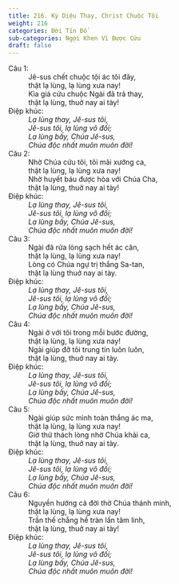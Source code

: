 ```yaml
---
title: 216. Kỳ Diệu Thay, Christ Chuộc Tôi
weight: 216
categories: Đời Tín Đồ
sub-categories: Ngợi Khen Vì Được Cứu
draft: false
---
```

<dl><dt>Câu 1:</dt><dd data-verse="1">Jê-sus chết chuộc tội ác tôi đây, <br/>thật lạ lùng, lạ lùng xưa nay! <br/>Kìa giá cứu chuộc Ngài đã trả thay, <br/>thật lạ lùng, thuở nay ai tày! </dd><dt>Điệp khúc:</dt><dd data-chorus="1"><em>Lạ lùng thay, Jê-sus tôi, <br/>Jê-sus tôi, lạ lùng vô đối; <br/>Lạ lùng bấy, Chúa Jê-sus, <br/>Chúa độc nhất muôn muôn đời! </em></dd><dt>Câu 2:</dt><dd data-verse="2">Nhờ Chúa cứu tôi, tôi mãi xướng ca, <br/>thật lạ lùng, lạ lùng xưa nay! <br/>Nhờ huyết báu được hòa với Chúa Cha, <br/>thật lạ lùng, thuở nay ai tày! </dd><dt>Điệp khúc:</dt><dd data-chorus="1"><em>Lạ lùng thay, Jê-sus tôi, <br/>Jê-sus tôi, lạ lùng vô đối; <br/>Lạ lùng bấy, Chúa Jê-sus, <br/>Chúa độc nhất muôn muôn đời! </em></dd><dt>Câu 3:</dt><dd data-verse="3">Ngài đã rửa lòng sạch hết ác căn, <br/>thật lạ lùng, lạ lùng xưa nay! <br/>Lòng có Chúa ngự trị thắng Sa-tan, <br/>thật lạ lùng thuở nay ai tày. </dd><dt>Điệp khúc:</dt><dd data-chorus="1"><em>Lạ lùng thay, Jê-sus tôi, <br/>Jê-sus tôi, lạ lùng vô đối; <br/>Lạ lùng bấy, Chúa Jê-sus, <br/>Chúa độc nhất muôn muôn đời! </em></dd><dt>Câu 4:</dt><dd data-verse="4">Ngài ở với tôi trong mỗi bước đường, <br/>thật lạ lùng, lạ lùng xưa nay! <br/>Ngài giúp đỡ tôi trung tín luôn luôn, <br/>thật lạ lùng, thuở nay ai tày. </dd><dt>Điệp khúc:</dt><dd data-chorus="1"><em>Lạ lùng thay, Jê-sus tôi, <br/>Jê-sus tôi, lạ lùng vô đối; <br/>Lạ lùng bấy, Chúa Jê-sus, <br/>Chúa độc nhất muôn muôn đời! </em></dd><dt>Câu 5:</dt><dd data-verse="5">Ngài giúp sức mình toàn thắng ác ma, <br/>thật lạ lùng, lạ lùng xưa nay! <br/>Giờ thử thách lòng nhờ Chúa khải ca, <br/>thật lạ lùng, thuở nay ai tày. </dd><dt>Điệp khúc:</dt><dd data-chorus="1"><em>Lạ lùng thay, Jê-sus tôi, <br/>Jê-sus tôi, lạ lùng vô đối; <br/>Lạ lùng bấy, Chúa Jê-sus, <br/>Chúa độc nhất muôn muôn đời! </em></dd><dt>Câu 6:</dt><dd data-verse="5">Nguyền hướng cả đời thờ Chúa thánh minh, <br/>thật lạ lùng, lạ lùng xưa nay! <br/>Trần thế chẳng hề tràn lấn tâm linh, <br/>thật lạ lùng, thuở nay ai tày! </dd><dt>Điệp khúc:</dt><dd data-chorus="1"><em>Lạ lùng thay, Jê-sus tôi, <br/>Jê-sus tôi, lạ lùng vô đối; <br/>Lạ lùng bấy, Chúa Jê-sus, <br/>Chúa độc nhất muôn muôn đời! </em></dd></dl>